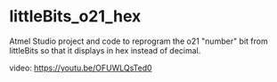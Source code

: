 # littleBits_o21_hex
Atmel Studio project and code to reprogram the o21 "number" bit from littleBits so that it displays in hex instead of decimal.

video: https://youtu.be/OFUWLQsTed0
